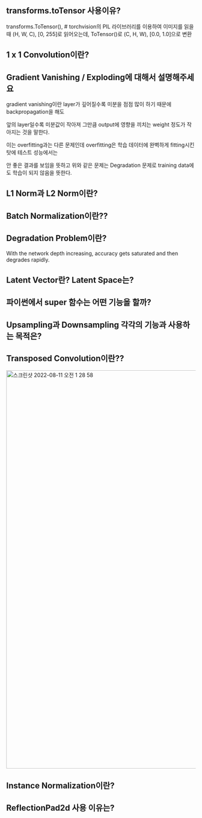 ## transforms.toTensor 사용이유?

transforms.ToTensor(), # torchvision의 PIL 라이브러리를 이용하여 이미지를 읽을 때 (H, W, C), [0, 255]로 읽어오는데, ToTensor()로 (C, H, W), [0.0, 1.0]으로 변환


## 1 x 1 Convolution이란?


## Gradient Vanishing / Exploding에 대해서 설명해주세요

gradient vanishing이란 layer가 깊어질수록 미분을 점점 많이 하기 때문에 backpropagation을 해도

앞의 layer일수록 미분값이 작아져 그만큼 output에 영향을 끼치는 weight 정도가 작아지는 것을 말한다.

이는 overfitting과는 다른 문제인데 overfitting은 학습 데이터에 완벽하게 fitting시킨 탓에 테스트 성능에서는

안 좋은 결과를 보임을 뜻하고 위와 같은 문제는 Degradation 문제로 training data에도 학습이 되지 않음을 뜻한다.

## L1 Norm과 L2 Norm이란?

## Batch Normalization이란??


## Degradation Problem이란?
With the network depth increasing, accuracy gets saturated and then degrades rapidly.

## Latent Vector란? Latent Space는?

## 파이썬에서 super 함수는 어떤 기능을 할까?

## Upsampling과 Downsampling 각각의 기능과 사용하는 목적은?

## Transposed Convolution이란??
<img width="1057" alt="스크린샷 2022-08-11 오전 1 28 58" src="https://user-images.githubusercontent.com/52812351/183963588-628bf7be-f806-4a84-9005-0a272b650ada.png">

## Instance Normalization이란?


## ReflectionPad2d 사용 이유는?


